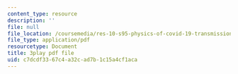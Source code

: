 ```yaml
---
content_type: resource
description: ''
file: null
file_location: /coursemedia/res-10-s95-physics-of-covid-19-transmission-fall-2020/c7dcdf3367c4a32cad7b1c15a4cf1aca_t4P_zSJbods.pdf
file_type: application/pdf
resourcetype: Document
title: 3play pdf file
uid: c7dcdf33-67c4-a32c-ad7b-1c15a4cf1aca
---
```

